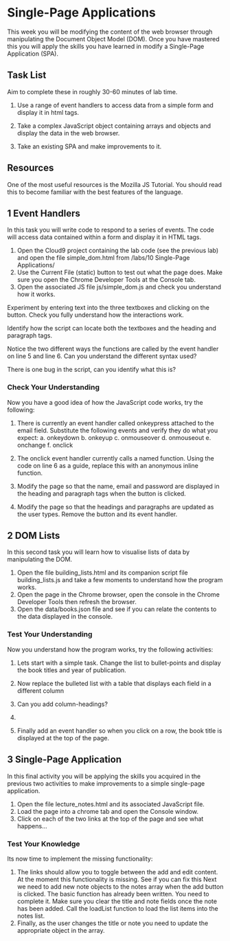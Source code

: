 # Single-Page Applications

This week you will be modifying the content of the web browser through 
manipulating the Document Object Model (DOM). 
Once you have mastered this you will apply the skills 
you have learned in modify a Single-Page Application (SPA).

## Task List

Aim to complete these in roughly 30-60 minutes of lab time.

1. Use a range of event handlers to access data from a simple form and display it in html tags.

2. Take a complex JavaScript object containing arrays and objects 
   and display the data in the web browser.

3. Take an existing SPA and make improvements to it.

## Resources

One of the most useful resources is the Mozilla JS Tutorial. 
You should read this to become familiar with the best features of the language.

## 1 Event Handlers

In this task you will write code to respond to a series of events. 
The code will access data contained within a form and display it in HTML tags.

1. Open the Cloud9 project containing the lab code (see the previous lab) 
    and open the file  simple_dom.html  from  /labs/10 Single-Page Applications/ 
2. Use the  Current File (static)  button to test out what the page does. 
    Make sure you open the Chrome Developer Tools at the Console tab.
3. Open the associated JS file  js/simple_dom.js  and check you understand how it works.

Experiment by entering text into the three textboxes and clicking on the button. 
Check you fully understand how the interactions work.

Identify how the script can locate both the textboxes and the heading and paragraph tags.

Notice the two different ways the functions are called by the 
event handler on line 5 and line 6. Can you understand the different syntax used?

There is one bug in the script, can you identify what this is?

### Check Your Understanding

Now you have a good idea of how the JavaScript code works, try the following:

1. There is currently an event handler called onkeypress attached 
    to the email field. Substitute the following events and verify they do what you expect:
    a. onkeydown
    b. onkeyup
    c. onmouseover
    d. onmouseout
    e. onchange
    f. onclick



2. The onclick event handler currently calls a named function. 
    Using the code on line 6 as a guide, replace this with an anonymous inline function.
3. Modify the page so that the name, email and password 
    are displayed in the heading and paragraph tags when the button is clicked.
4. Modify the page so that the headings and paragraphs 
    are updated as the user types. Remove the button and its event handler.

## 2 DOM Lists

In this second task you will learn how to visualise lists of data by manipulating the DOM.

1. Open the file  building_lists.html  and its companion script file  
    building_lists.js  and take a few moments to understand how the program works.
2. Open the page in the Chrome browser, open the console in the 
    Chrome Developer Tools then refresh the browser.
3. Open the  data/books.json  file and see if you can relate the 
    contents to the data displayed in the console.

### Test Your Understanding

Now you understand how the program works, try the following activities:

1. Lets start with a simple task. Change the list to bullet-points 
    and display the book titles and year of publication.


2. Now replace the bulleted list with a table that 
    displays each field in a different column
3. Can you add column-headings?
4. 

4. Finally add an event handler so when you click on a row, 
    the book title is displayed at the top of the page.

## 3 Single-Page Application

In this final activity you will be applying the skills you 
acquired in the previous two activities to make improvements 
to a simple single-page application.

1. Open the file  lecture_notes.html  and its associated JavaScript file.
2. Load the page into a chrome tab and open the Console window.
3. Click on each of the two links at the top of the page and see what happens...

### Test Your Knowledge

Its now time to implement the missing functionality:

1. The links should allow you to toggle between the add and edit content. 
    At the moment this functionality is missing. See if you can fix this 
    Next we need to add new note objects to the notes array when the add button 
    is clicked. The basic function has already been written. 
    You need to complete it. Make sure you clear the title and note fields 
    once the note has been added. Call the loadList function to load the 
    list items into the notes list.
3. Finally, as the user changes the title or note you need to update 
    the appropriate object in the array.
